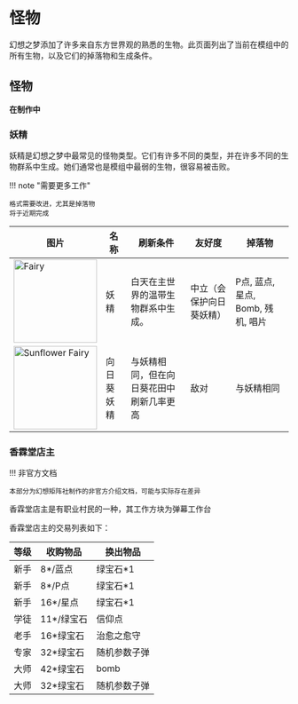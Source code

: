 # 怪物

幻想之梦添加了许多来自东方世界观的熟悉的生物。此页面列出了当前在模组中的所有生物，以及它们的掉落物和生成条件。

## 怪物

**在制作中**

### 妖精

妖精是幻想之梦中最常见的怪物类型。它们有许多不同的类型，并在许多不同的生物群系中生成。她们通常也是模组中最弱的生物，很容易被击败。

[^1]: soon™

!!! note "需要更多工作"

    格式需要改进，尤其是掉落物
    将于近期完成

图片 | 名称 | 刷新条件 | 友好度 | 掉落物
------|------|------------------|--------|------
<img alt="Fairy" width="150" src="../../images/fairy.png"/> | 妖精 | 白天在主世界的温带生物群系中生成。 | 中立（会保护向日葵妖精） | P点, 蓝点, 星点, Bomb, 残机, 唱片
<img alt="Sunflower Fairy" width="150" src="../../images/sunflower_fairy.png"/> | 向日葵妖精 | 与妖精相同，但在向日葵花田中刷新几率更高 | 敌对 | 与妖精相同

### 香霖堂店主


!!! 非官方文档

    本部分为幻想矩阵社制作的非官方介绍文档，可能与实际存在差异

香霖堂店主是有职业村民的一种，其工作方块为弹幕工作台

香霖堂店主的交易列表如下：

等级|收购物品|换出物品
----|--------|-------
新手|8*/蓝点|绿宝石*1
新手|8*/P点|绿宝石*1
新手|16*/星点|绿宝石*1
学徒|11*/绿宝石|信仰点
老手|16*绿宝石|治愈之愈守
专家|32*绿宝石|随机参数子弹
大师|42*绿宝石|bomb
大师|32*绿宝石|随机参数子弹